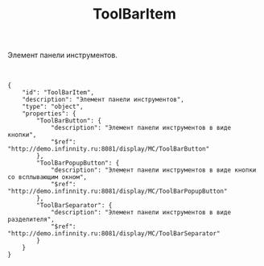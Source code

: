 ﻿---
layout: default
title: ToolBarItem
position: 0
categories: 
tags: 
---

Элемент панели инструментов.

 

```
{
	"id": "ToolBarItem",
	"description": "Элемент панели инструментов",
	"type": "object",
	"properties": {
		"ToolBarButton": {
			"description": "Элемент панели инструментов в виде кнопки",
			"$ref": "http://demo.infinnity.ru:8081/display/MC/ToolBarButton"
		},
		"ToolBarPopupButton": {
			"description": "Элемент панели инструментов в виде кнопки со всплывающим окном",
			"$ref": "http://demo.infinnity.ru:8081/display/MC/ToolBarPopupButton"
		},
		"ToolBarSeparator": {
			"description": "Элемент панели инструментов в виде разделителя",
			"$ref": "http://demo.infinnity.ru:8081/display/MC/ToolBarSeparator"
		}
	}
}
```

 

 

